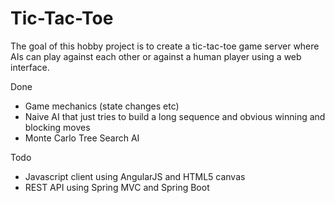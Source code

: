 # Tic-Tac-Toe

The goal of this hobby project is to create a tic-tac-toe game server where AIs can play against each other or against a human player using a web interface. 

Done
* Game mechanics (state changes etc)
* Naive AI that just tries to build a long sequence and obvious winning and blocking moves
* Monte Carlo Tree Search AI

Todo
* Javascript client using AngularJS and HTML5 canvas
* REST API using Spring MVC and Spring Boot